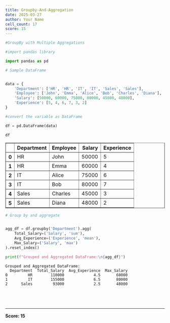 ```yaml
---
title: Groupby-And-Aggregation
date: 2025-03-27
author: Your Name
cell_count: 17
score: 15
---
```


```python
#GroupBy with Multiple Aggregations
```


```python
#import pandas library
```


```python
import pandas as pd
```


```python
# Sample DataFrame
```


```python

```


```python
data = {
    'Department': ['HR', 'HR', 'IT', 'IT', 'Sales', 'Sales'],
    'Employee': ['John', 'Emma', 'Alice', 'Bob', 'Charles', 'Diana'],
    'Salary': [50000, 60000, 75000, 80000, 45000, 48000],
    'Experience': [5, 4, 6, 7, 3, 2]
}

```


```python
#convert the variable as DataFrame
```


```python
df = pd.DataFrame(data)
```


```python
df
```




<div>
<style scoped>
    .dataframe tbody tr th:only-of-type {
        vertical-align: middle;
    }

    .dataframe tbody tr th {
        vertical-align: top;
    }

    .dataframe thead th {
        text-align: right;
    }
</style>
<table border="1" class="dataframe">
  <thead>
    <tr style="text-align: right;">
      <th></th>
      <th>Department</th>
      <th>Employee</th>
      <th>Salary</th>
      <th>Experience</th>
    </tr>
  </thead>
  <tbody>
    <tr>
      <th>0</th>
      <td>HR</td>
      <td>John</td>
      <td>50000</td>
      <td>5</td>
    </tr>
    <tr>
      <th>1</th>
      <td>HR</td>
      <td>Emma</td>
      <td>60000</td>
      <td>4</td>
    </tr>
    <tr>
      <th>2</th>
      <td>IT</td>
      <td>Alice</td>
      <td>75000</td>
      <td>6</td>
    </tr>
    <tr>
      <th>3</th>
      <td>IT</td>
      <td>Bob</td>
      <td>80000</td>
      <td>7</td>
    </tr>
    <tr>
      <th>4</th>
      <td>Sales</td>
      <td>Charles</td>
      <td>45000</td>
      <td>3</td>
    </tr>
    <tr>
      <th>5</th>
      <td>Sales</td>
      <td>Diana</td>
      <td>48000</td>
      <td>2</td>
    </tr>
  </tbody>
</table>
</div>




```python
# Group by and aggregate
```


```python

```


```python
agg_df = df.groupby('Department').agg(
    Total_Salary=('Salary', 'sum'),
    Avg_Experience=('Experience', 'mean'),
    Max_Salary=('Salary', 'max')
).reset_index()
```


```python
print(f"Grouped and Aggregated DataFrame:\n{agg_df}")
```

    Grouped and Aggregated DataFrame:
      Department  Total_Salary  Avg_Experience  Max_Salary
    0         HR        110000             4.5       60000
    1         IT        155000             6.5       80000
    2      Sales         93000             2.5       48000



```python

```


```python

```


```python

```


```python

```


---
**Score: 15**
